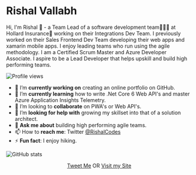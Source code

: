 
# Rishal Vallabh

Hi, I'm Rishal 👋 - a Team Lead of a software development team🧑🏻‍💻 at Hollard Insurance🏢 working on their Integrations Dev Team. 
I previously worked on their Sales Frontend Dev Team developing their web apps and xamarin mobile apps. 
I enjoy leading teams who run using the agile methodology. I am a Certified Scrum Master and Azure Developer Associate.
I aspire to be a Lead Developer that helps upskill and build high performing teams.

![Profile views](https://gpvc.arturio.dev/Rishal92)  

- 🔭 I’m **currently working on** creating an online portfolio on GitHub.
- 🌱 I’m **currently learning** how to write .Net Core 6 Web API's and master Azure Application Insights Telemetry.
- 👯 I’m looking to **collaborate** on PWA's or Web API's.
- 🤔 I’m **looking for help with** growing my skillset into that of a solution architect.
- 💬 **Ask me about** building high performing agile teams.
- 📫 How to **reach me**: Twitter [@RishalCodes](https://twitter.com/RishalCodes?lang=en)
- ⚡ **Fun fact**: I enjoy hiking.

![GitHub stats](https://github-readme-stats.vercel.app/api?username=Rishal92&show_icons=true)

<p align="center">
  <a href="https://twitter.com/Rishal92?ref_src=twsrc%5Etfw">Tweet Me</a> OR <a href="https://Rishal92.com">Visit my Site</a>
</p>
